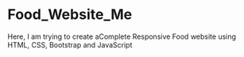 # Food_Website_Me
Here, I am trying to create aComplete Responsive Food website using HTML, CSS, Bootstrap and JavaScript
